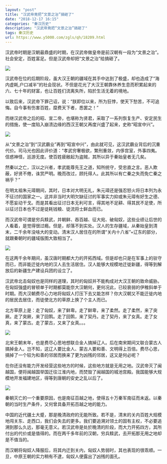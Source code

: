 ```yaml
---
layout: "post"
title: "汉武帝竟把“文景之治”搞砸了"
date: "2018-12-17 16:15"
categories: "秦汉历史"
description: "汉武帝竟把“文景之治”搞砸了"
tags: 秦汉历史
url: https://www.y5000.com/zgls/qh/18209.html
---
```






汉武帝时期是汉朝最鼎盛的时期，在汉武帝做皇帝是前汉朝有一段为“文景之治”。社会安定，百姓富足。但是汉武帝却把“文景之治”给搞砸了。

![](https://img.y5000.com/uploads/allimg/170330/8-1F330101004I9.jpg)

汉武帝在位的后期阶段，虽大汉王朝的疆域在其手中达到了极盛，却也造成了“海内虚耗,户口减半”的社会现状。不但是花光了大汉王朝靠休养生息而积累起来的六、七十年的财富，也让百姓们流离失所，陷於生活无着的境地。

以致后来，汉武帝下罪己诏，说：“朕即位以来，所为狂悖，使天下愁苦，不可追悔。自今事有伤害百姓，糜费天下者，悉罢之！”

而继汉武帝之后的昭、宣二帝，也堪称为贤君，采取了一系列恢复生产、安定民生的措施，使一度陷入崩溃边缘的西汉王朝又再度兴盛了起来，史称“昭宣中兴”。

![](https://img.y5000.com/uploads/allimg/170330/8-1F330101020113.jpg)

从“文景之治”到“汉武霸业”再到“昭宣中兴”，由此就可见，这汉武霸业背后的沉重代价。司马光也因此评价道：“孝武穷奢极欲，繁刑重敛，内侈宫室，外事四夷。信惑神怪，巡游无度。使百姓疲敝起为盗贼，其所以异于秦始皇者无几矣。

然秦以之亡，汉以之兴者，孝武能尊先王之道，知所统守，受忠直之言。恶人欺蔽，好贤不倦，诛赏严明。晚而改过，顾托得人。此其所以有亡秦之失而免亡秦之祸乎？”

在明太祖朱元璋期间，其时，日本对大明无礼，朱元璋还是强忍怒火将日本列为永不征讨的国家之一。这并非当时大明欠缺征讨的军事实力抑或朱元璋有好生之德、不愿妄动干戈。而是其看出征讨日本无利可言，得其地不足耕、得其民不足使，所以征讨日本也不过是徒耗钱粮、徒流将士鲜血而已。

而汉武帝可谓是穷兵黩武，并朝鲜、吞百越、征大宛、破匈奴，这些业绩让后世的人看着，是觉得很过瘾。但是，却落不到实处。汉人的生存疆域，从秦始皇到清末，二千余年没啥大的变动。清末汉人居住在的所谓“关内十八省”+辽东的部分，就跟秦朝时的疆域版图大致相当了。

![](https://img.y5000.com/uploads/allimg/170330/8-1F33010102R96.jpg)

在这两千余年期间，虽汉唐时期都大力的开拓西域。但是却也只是在军事上的驻守而已，而非能迁徙内地的汉人去生活居住。汉人能够大规模地迁徙新疆，得等到解放后的新疆生产建设兵团的设立了。

汉武帝北击匈奴也是同样的道理，其时的匈奴并不能构成对大汉王朝的致命威胁。在匈奴强盛的冒顿单于时期都莫能奈大汉朝何，更何况此，已较衰弱的伊稚斜单于时期。而大汉朝费尽心力地将匈奴人打压下去又能怎样？你大汉朝又不能迁徙内地的居民去居住，而徒使北方的草原上换了个主人而已。

北方草原上是：走了匈奴，来了鲜卑。走了鲜卑，来了柔然。走了柔然，来了突厥。走了突厥，来了回鹘。走了回鹘，来了契丹。走了契丹，来了女真。走了女真，来了蒙古。走了蒙古，又来了女真。。。

![](https://img.y5000.com/uploads/allimg/170330/8-1F330101035519.jpg)

北宋王朝末年，也是费尽心思地想联合金人搞掉辽人。后在南宋期间又联合蒙古人搞掉金人。岂不知，这辽人要比金人、蒙古人要和善、文明得上百倍。费尽心思，搞掉了一个较为和善的邻居而换来了更为凶残的邻居，这又是何必呢？

在你还没有能力开发经营这些地方的时候，这些地方就是无用之地。汉武帝灭了闽越国，便将闽越国举国迁往江淮内地，而焚毁了闽越国的城池宫殿。我国能够大规模地开发福建地区，得等到唐朝的安史之乱以后了。

![](https://img.y5000.com/uploads/allimg/170330/8-1F330101043558.jpg)

秦朝灭亡的一个重要原因，也是南征百越之地，使得五十万秦军南征而未返。以秦朝的当时生产条件，又何曾具备开拓百越之地的能力。

中国的近代疆土大蹙，那是晚清政府的无能所致。若不是，清末的关内百姓大规模地闯关东、走西口，我们会失去的更多。我们要追溯对领土的固有主权，不必要追溯到那么久远，那毫无意义。若汉武帝是处於晚清的阶段，而大力开拓四方，其所付出的代价或是值得的。而在两千多年前的汉朝，穷兵黩武，去开拓那无用之地却是不值当的。

而汉朝将匈奴人降服后，将其内迁到关内，匈奴人势弱时，其也表现的很乖顺。一旦，中原王朝的实力稍有不逮，匈奴人便露出了凶残的面孔。
